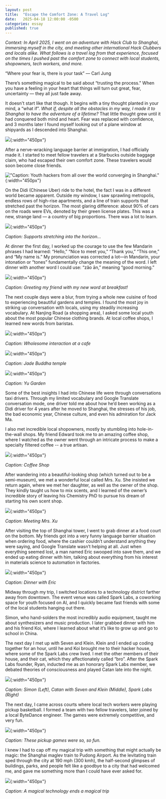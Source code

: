 ```yaml
---
layout: post
title:  "Escape the Comfort Zone: A Travel Log"
date:   2025-04-18 12:00:00 -0500
categories: essay
published: true
---
```


*Context: In April 2025, I went on an adventure with Hack Club to Shanghai, immersing myself in the city, and meeting other international Hack Clubbers and locals alike. What follows is a travel log from that experience, focused on the times I pushed past the comfort zone to connect with local students, shopowners, tech workers, and more.*

“Where your fear is, there is your task” — Carl Jung

There’s something magical to be said about “trusting the process." When you have a feeling in your heart that things will turn out great, fear, uncertainty — they all just fade away.

It doesn't start like that though. It begins with a tiny thought planted in your mind, a “what if”. *What if, despite all the obstacles in my way, I made it to Shanghai to have the adventure of a lifetime?* That little thought grew until it had conquered both mind and heart. Fear was replaced with confidence, and 3 months later I found myself looking out of a plane window at shipyards as I descended into Shanghai.

![](/assets/post2images/Shipyard_Plane_Cropped.jpg){:width="450px"}

After a nerve-wracking language barrier at immigration, I had officially made it. I started to meet fellow travelers at a Starbucks outside baggage claim, who had escaped their own comfort zone. These travelers would soon become close friends.

!["Caption: Youth hackers from all over the world converging in Shanghai."](/assets/post2images/Basecamp.JPG){:width="450px"}

On the Didi (Chinese Uber) ride to the hotel, the fact I was in a different world became apparent. Outside my window, I saw sprawling metropolis, endless rows of high-rise apartments, and a line of train supports that stretched past the horizon. The most glaring difference: about 90% of cars on the roads were EVs, denoted by their green license plates. This was a new, strange land — a country of big proportions. There was a lot to learn.

![](/assets/post2images/Supports_Horizon.JPG){:width="450px"}

*Caption: Supports stretching into the horizon…*

At dinner the first day, I worked up the courage to use the few Mandarin phrases I had learned: “Hello,” “Nice to meet you,” “Thank you,” “This one,” and “My name is.” My pronunciation was corrected a lot—in Mandarin, your intonation or “tones” fundamentally change the meaning of the word. I left dinner with another word I could use: “zǎo ān,” meaning “good morning.”

![](/assets/post2images/Friends_At_Breakfast.JPG){:width="450px"}

*Caption: Greeting my friend with my new word at breakfast!*

The next couple days were a blur, from trying a whole new cuisine of food to experiencing beautiful gardens and temples. I found the most joy in striking up conversation with locals, using my steadily increasing vocabulary. At Nanjing Road (a shopping area), I asked some local youth about the most popular Chinese clothing brands. At local coffee shops, I learned new words from baristas. 

![](/assets/post2images/Meeting_Barista.JPG){:width="450px"}

*Caption: Wholesome interaction at a cafe*

![](/assets/post2images/Temple_Composition.JPG){:width="450px"}

*Caption: Jade Buddha temple*

![](/assets/post2images/Yu_Garden.JPG){:width="450px"}

*Caption: Yu Garden*

Some of the best insights I had into Chinese life were through conversations taxi drivers. Through my limited vocabulary and Google Translate conversation mode, one driver told me about how he’d been working as a Didi driver for 4 years after he moved to Shanghai, the stresses of his job, the bad economic year, Chinese culture, and even his admiration for Jack Ma.

I also met incredible local shopowners, mostly by stumbling into hole-in-the-wall shops. My friend Edward took me to an amazing coffee shop, where I watched as the owner went through an intricate process to make a specialty filtered coffee -- a true artisan.

![](/assets/post2images/Coffee_Shop.jpg){:width="450px"}

*Caption: Coffee Shop*

After wandering into a beautiful-looking shop (which turned out to be a semi-museum), we met a wonderful local called Mrs. Xu. She insisted we return again, where we met her daughter, as well as the owner of the shop. They kindly taught us how to mix scents, and I learned of the owner’s incredible story of leaving his Chemistry PhD to pursue his dream of starting his own scent shop.

![](/assets/post2images/Meeting_Mrs_Xu.JPG){:width="450px"}

*Caption: Meeting Mrs. Xu*

After visiting the top of Shanghai tower, I went to grab dinner at a food court on the bottom. My friends got into a very funny language barrier situation when ordering food, where the cashier couldn’t understand anything they were saying, and Google Translate wasn’t helping at all. Just when everything seemed lost, a man named Eric swooped into save them, and we ended up eating dinner with him, talking about everything from his interest in materials science to automation in factories.

![](/assets/post2images/Dinner_With_Eric.JPG){:width="450px"}

*Caption: Dinner with Eric*

Midway through my trip, I switched locations to a technology district farther away from downtown. The event venue was called Spark Labs, a coworking space for youth focused on AI, and I quickly became fast friends with some of the local students hanging out there.

Simon, who hand-solders the most incredibly audio equipment, taught me about synthesizers and music production. I later grabbed dinner with him and his friend Koi, where I learned about what it’s like to grow up and go to school in China.

The next day I met up with Seven and Klein. Klein and I ended up coding together for an hour, until he and Koi brought me to their hacker house, where some of the Spark Labs crew lived. I met the other members of their house, and their cat, which they affectionately called “bro”. After the Spark Labs founder, Ryan, inducted me as an honorary Spark Labs member, we debated theories of consciousness and played Catan late into the night.

![](/assets/post2images/Spark_Labs_Collated.jpg){:width="450px"}

*Caption: Simon (Left), Catan with Seven and Klein (Middle), Spark Labs (Right)*

The next day, I came across courts where local tech workers were playing pickup basketball. I formed a team with two fellow travelers, later joined by a local ByteDance engineer. The games were extremely competitive, and very fun. 

![](/assets/post2images/Locals_Basketball.JPG){:width="450px"}

*Caption: These pickup games were so, so fun.*

I knew I had to cap off my magical trip with something that might actually be magic: the Shanghai maglev train to Pudong Airport. As the levitating train sped through the city at 190 mph (300 kmh), the half-second glimpses of buildings, parks, and people felt like a goodbye to a city that had welcomed me, and gave me something more than I could have ever asked for.

![](/assets/post2images/Maglev_Train_Cropped.jpg){:width="450px"}

*Caption: A magical technology ends a magical trip*